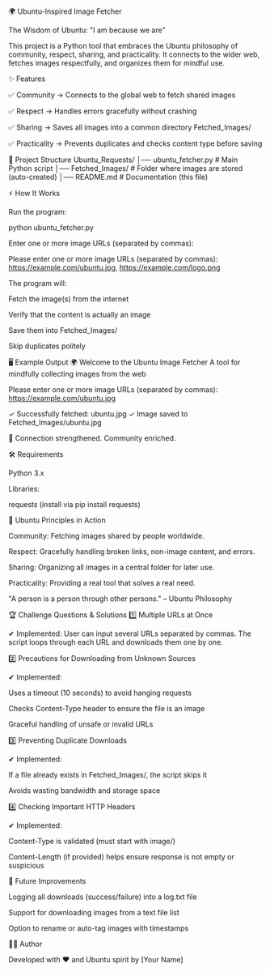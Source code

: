🌍 Ubuntu-Inspired Image Fetcher

The Wisdom of Ubuntu: "I am because we are"

This project is a Python tool that embraces the Ubuntu philosophy of community, respect, sharing, and practicality.
It connects to the wider web, fetches images respectfully, and organizes them for mindful use.

✨ Features

✅ Community → Connects to the global web to fetch shared images

✅ Respect → Handles errors gracefully without crashing

✅ Sharing → Saves all images into a common directory Fetched_Images/

✅ Practicality → Prevents duplicates and checks content type before saving

📂 Project Structure
Ubuntu_Requests/
│── ubuntu_fetcher.py   # Main Python script
│── Fetched_Images/     # Folder where images are stored (auto-created)
│── README.md           # Documentation (this file)

⚡ How It Works

Run the program:

python ubuntu_fetcher.py


Enter one or more image URLs (separated by commas):

Please enter one or more image URLs (separated by commas): 
https://example.com/ubuntu.jpg, https://example.com/logo.png


The program will:

Fetch the image(s) from the internet

Verify that the content is actually an image

Save them into Fetched_Images/

Skip duplicates politely

🖥️ Example Output
🌍 Welcome to the Ubuntu Image Fetcher
A tool for mindfully collecting images from the web

Please enter one or more image URLs (separated by commas): https://example.com/ubuntu.jpg

✓ Successfully fetched: ubuntu.jpg
✓ Image saved to Fetched_Images/ubuntu.jpg

🤝 Connection strengthened. Community enriched.

🛠️ Requirements

Python 3.x

Libraries:

requests (install via pip install requests)

📖 Ubuntu Principles in Action

Community: Fetching images shared by people worldwide.

Respect: Gracefully handling broken links, non-image content, and errors.

Sharing: Organizing all images in a central folder for later use.

Practicality: Providing a real tool that solves a real need.

"A person is a person through other persons." – Ubuntu Philosophy

🏆 Challenge Questions & Solutions
1️⃣ Multiple URLs at Once

✔ Implemented: User can input several URLs separated by commas.
The script loops through each URL and downloads them one by one.

2️⃣ Precautions for Downloading from Unknown Sources

✔ Implemented:

Uses a timeout (10 seconds) to avoid hanging requests

Checks Content-Type header to ensure the file is an image

Graceful handling of unsafe or invalid URLs

3️⃣ Preventing Duplicate Downloads

✔ Implemented:

If a file already exists in Fetched_Images/, the script skips it

Avoids wasting bandwidth and storage space

4️⃣ Checking Important HTTP Headers

✔ Implemented:

Content-Type is validated (must start with image/)

Content-Length (if provided) helps ensure response is not empty or suspicious

🚀 Future Improvements

Logging all downloads (success/failure) into a log.txt file

Support for downloading images from a text file list

Option to rename or auto-tag images with timestamps

👨‍💻 Author

Developed with ❤️ and Ubuntu spirit by [Your Name]
